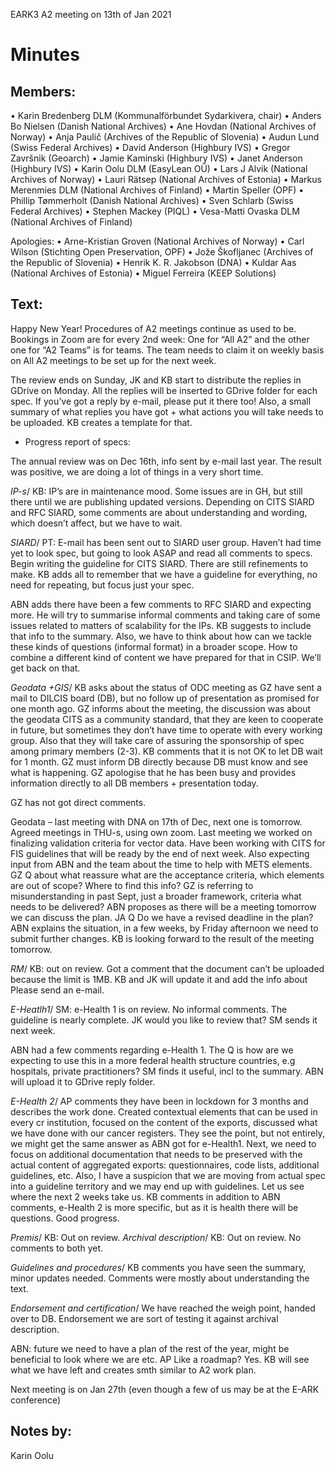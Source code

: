 EARK3 A2 meeting on 13th of Jan 2021

# Minutes

## Members:

• Karin Bredenberg DLM (Kommunalförbundet Sydarkivera, chair)
• Anders Bo Nielsen (Danish National Archives)
• Ane Hovdan (National Archives of Norway)
• Anja Paulič (Archives of the Republic of Slovenia) 
• Audun Lund (Swiss Federal Archives)
• David Anderson (Highbury IVS)
• Gregor Završnik (Geoarch)
• Jamie Kaminski (Highbury IVS)
• Janet Anderson (Highbury IVS)
• Karin Oolu DLM (EasyLean OÜ)
• Lars J Alvik (National Archives of Norway)
• Lauri Rätsep (National Archives of Estonia)
• Markus Merenmies DLM (National Archives of Finland)
• Martin Speller (OPF) 
• Phillip Tømmerholt (Danish National Archives)
• Sven Schlarb (Swiss Federal Archives)
• Stephen Mackey (PIQL)
• Vesa-Matti Ovaska DLM (National Archives of Finland)

Apologies: 
• Arne-Kristian Groven (National Archives of Norway) 
• Carl Wilson (Stichting Open Preservation, OPF)
• Jože Škofljanec (Archives of the Republic of Slovenia)
• Henrik K. R. Jakobson (DNA)
• Kuldar Aas (National Archives of Estonia)
• Miguel Ferreira (KEEP Solutions)



## Text: 

Happy New Year! 
Procedures of A2 meetings continue as used to be. Bookings in Zoom are for every 2nd week:  One for “All A2” and the other one for “A2 Teams” is for teams. The team needs to claim it on weekly basis on  All A2 meetings to be set up for the next week. 

The review ends on Sunday, JK and KB start to distribute the replies in GDrive on Monday.  All the replies will be inserted to GDrive folder for each spec. If you’ve got a reply by e-mail, please put it there too! Also, a small summary of what replies you have got + what actions you will take needs to be uploaded. KB creates a template for that. 

- Progress report of specs:

The annual review was on Dec 16th, info sent by e-mail last year. The result was positive, we are doing a lot of things in a very short time. 

*IP-s*/ KB: IP’s are in maintenance mood. Some issues are in GH, but still there until we are publishing updated versions. Depending on CITS SIARD and RFC SIARD, some comments are about understanding and wording, which doesn’t affect, but we have to wait. 

*SIARD*/ PT: E-mail has been sent out to SIARD user group. Haven’t had time yet to look spec,  but going to look ASAP and read all comments to specs. Begin writing the guideline for CITS SIARD. There are still refinements to make. KB adds all to remember that we have a guideline for everything, no need for repeating, but focus just your spec. 

ABN adds there have been a few comments to RFC SIARD and expecting more. He will try to summarise informal comments and taking care of some issues related to matters of scalability for the IPs. KB suggests to include that info to the summary.  Also, we have to think about how can we tackle these kinds of questions (informal format) in a broader scope. How to combine a different kind of content we have prepared for that in CSIP. We’ll get back on that.  

*Geodata +GIS*/ KB asks about the status of ODC meeting as GZ have sent a mail to DILCIS board (DB), but no follow up of presentation as promised for one month ago. GZ  informs about the meeting, the discussion was about the geodata CITS as a community standard, that they are keen to cooperate in future, but sometimes they don’t have time to operate with every working group. Also that they will take care of assuring the sponsorship of spec among primary members (2-3).  KB comments that it is not OK to let DB wait for 1 month. GZ must inform DB directly because DB must know and see what is happening. GZ apologise that he has been busy and provides information directly to all DB members + presentation today. 

GZ has not got direct comments. 

Geodata – last meeting with DNA on 17th of Dec, next one is tomorrow. Agreed meetings in THU-s, using own zoom. Last meeting we worked on finalizing validation criteria for vector data. Have been working with CITS for FIS guidelines that will be ready by the end of next week. Also expecting input from ABN and the team about the time to help with METS elements. GZ Q about what reassure what are the acceptance criteria, which elements are out of scope? Where to find this info?  GZ is referring to misunderstanding in past Sept, just a broader framework, criteria what needs to be delivered? ABN proposes as there will be a meeting tomorrow we can discuss the plan.  JA Q Do we have a revised deadline in the plan? ABN explains the situation, in a few weeks, by Friday afternoon we need to submit further changes. KB is looking forward to the result of the meeting tomorrow. 

*RM*/ KB: out on review. Got a comment that the document can’t be uploaded because the limit is 1MB. KB and JK will update it and add the info about Please send an e-mail. 

*E-Heatlh1*/ SM: e-Health 1 is on review. No informal comments. The guideline is nearly complete. JK would you like to review that? SM sends it next week. 

ABN had a few comments regarding e-Health 1. The Q is how are we expecting to use this in a more federal health structure countries, e.g hospitals, private practitioners? SM finds it useful, incl to the summary. ABN will upload it to GDrive reply folder. 

*E-Health 2*/ AP comments they have been in lockdown for 3 months and describes the work done. Created contextual elements that can be used in every cr institution, focused on the content of the exports, discussed what we have done with our cancer registers. They see the point, but not entirely, we might get the same answer as ABN got for e-Health1. Next, we need to focus on additional documentation that needs to be preserved with the actual content of aggregated exports: questionnaires, code lists, additional guidelines, etc. Also, I have a suspicion that we are moving from actual spec into a guideline territory and we may end up with guidelines. Let us see where the next 2 weeks take us. KB comments in addition to ABN comments, e-Health 2 is more specific, but as it is health there will be questions. Good progress. 

*Premis*/ KB: Out on review. 
*Archival description*/ KB: Out on review. 
No comments to both yet.

*Guidelines and procedures*/ KB comments you have seen the summary, minor updates needed. Comments were mostly about understanding the text.  

*Endorsement and certification*/ We have reached the weigh point, handed over to DB. Endorsement we are sort of testing it against archival description. 

ABN: future we need to have a plan of the rest of the year, might be beneficial to look where we are etc. AP Like a roadmap? Yes. KB will see what we have left and creates smth similar to A2 work plan. 



Next meeting is on Jan 27th (even though a few of us may be at the E-ARK conference)

## Notes by: 

Karin Oolu

